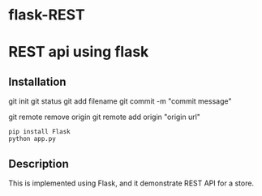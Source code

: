 # flask-REST
# REST api using flask

## Installation

git init
git status
git add filename
git commit -m "commit message"

git remote remove origin
git remote add origin "origin url"

```
pip install Flask
python app.py
```

## Description
This is implemented using Flask, and it demonstrate REST API for a store.

